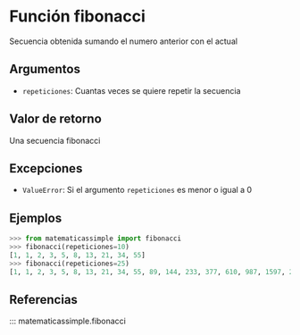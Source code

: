 # Función fibonacci

Secuencia obtenida sumando el numero anterior con el actual

## Argumentos

- `repeticiones`: Cuantas veces se quiere repetir la secuencia

## Valor de retorno

Una secuencia fibonacci

## Excepciones

- `ValueError`: Si el argumento `repeticiones` es menor o igual a 0

## Ejemplos

```python
>>> from matematicassimple import fibonacci
>>> fibonacci(repeticiones=10)
[1, 1, 2, 3, 5, 8, 13, 21, 34, 55]
>>> fibonacci(repeticiones=25)
[1, 1, 2, 3, 5, 8, 13, 21, 34, 55, 89, 144, 233, 377, 610, 987, 1597, 2584, 4181, 6765, 10946, 17711, 28657, 46368, 75025]
```

## Referencias

::: matematicassimple.fibonacci